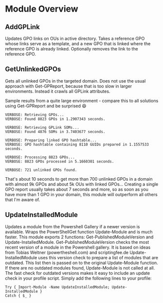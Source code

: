 # Module Overview

## AddGPLink

Updates GPO links on OUs in active directory. Takes a reference GPO whose links serve as a template, and a new GPO that is linked where the reference GPO is already linked. Optionally removes the link to the reference GPO.

## GetUnlinkedGPOs

Gets all unlinked GPOs in the targeted domain. Does not use the usual approach with Get-GPReport, because that is too slow in larger environments. Instead it crawls all GPLink attributes.

Sample results from a quite large environment - compare this to all solutions using Get-GPReport and be surprised  :smile:

```
VERBOSE: Retrieving GPOs...
VERBOSE: Found 8823 GPOs in 1.2907343 seconds.

VERBOSE: Retrieving GPLink SOMs...
VERBOSE: Found 4876 SOMs in 3.7403677 seconds.

VERBOSE: Preparing linked GPO hashtable...
VERBOSE: GPO hashtable containing 8110 GUIDs prepared in 1.1557533 seconds.

VERBOSE: Processing 8823 GPOs...
VERBOSE: 8823 GPOs processed in 5.1660301 seconds.

VERBOSE: 721 unlinked GPOs found.
```

That's about 10 seconds to get more than 700 unlinked GPOs in a domain with almost 9k GPOs and about 5k OUs with linked GPOs... Creating a single GPO report usually takes about 7 seconds and more, so as soon as you have more than 1 GPO in your domain, this module will outperform all others that I'm aware of.

## UpdateInstalledModule

Updates a module from the Powershell Gallery if a newer version is available. Wraps the PowerShellGet function Update-Module and is much faster.
This module exports 2 functions: Get-PublishedModuleVersion and Update-InstalledModule.
Get-PublishedModuleVersion checks the most recent version of a module in the Powershell gallery. It is based on ideas from Tobias Weltner (powertheshell.com) and scriptingfee.de
Update-InstalledModule uses this version check to prepare a list of modules that are outdated. This list then is passed on to the original Update-Module function. If there are no outdated modules found, Update-Module is not called at all.
The fast check for outdated versions makes it easy to include an update check in your profile script. Simply add the following lines to your profile:
```
Try { Import-Module -Name UpdateInstalledModule; Update-InstalledModule }
Catch { $_ }
```

